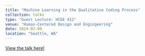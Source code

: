 ```yaml
---
title: "Machine Learning in the Qualitative Coding Process"
collection: talks
type: "Guest Lecture: HCDE 412"
venue: "Human-Centered Design and Engingeering"
date: 2024-02-09
location: "Seattle, WA"
---
```


<a href="https://docs.google.com/presentation/d/1LyAP8-9ZO5ZnNGip1cOks5_ZbEI-JHgkGgrfc9y0CZI/edit?usp=sharing">View the talk here!</a>

